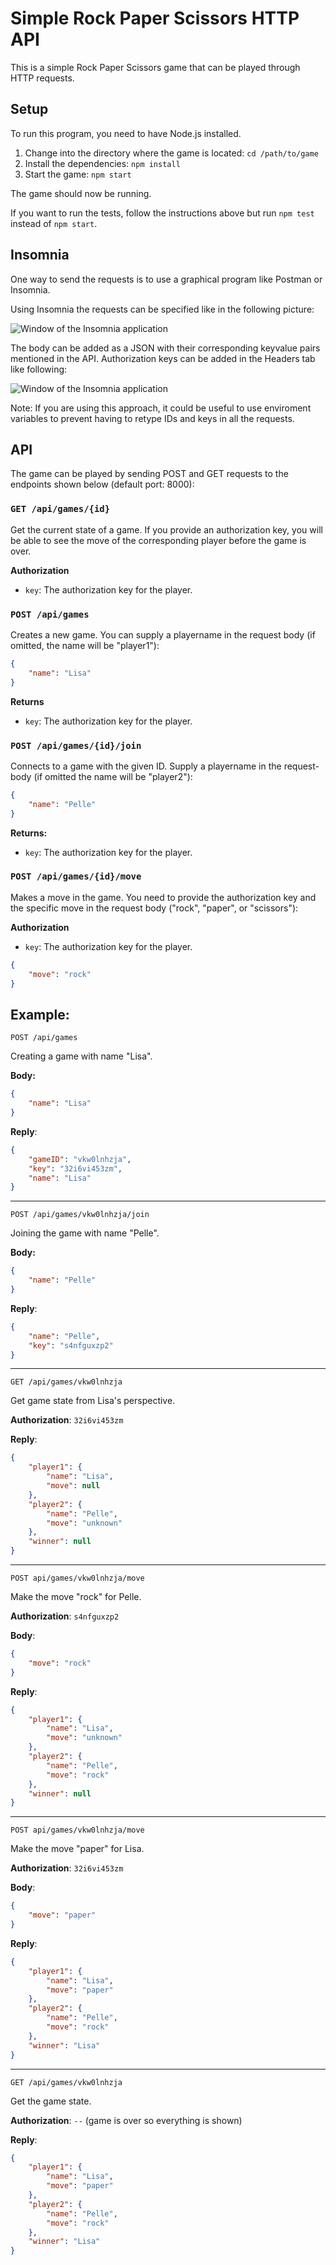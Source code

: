 # Simple Rock Paper Scissors HTTP API

This is a simple Rock Paper Scissors game that can be played through HTTP requests.

## Setup

To run this program, you need to have Node.js installed.

1. Change into the directory where the game is located: `cd /path/to/game`
2. Install the dependencies: `npm install`
3. Start the game: `npm start`

The game should now be running.

If you want to run the tests, follow the instructions above but run `npm test` instead of `npm start`.

## Insomnia

One way to send the requests is to use a graphical program like Postman or Insomnia.

Using Insomnia the requests can be specified like in the following picture:

![Window of the Insomnia application](/pictures/Insomnia_window.PNG)

The body can be added as a JSON with their corresponding keyvalue pairs mentioned in the API. Authorization keys can be added in the Headers tab like following:

![Window of the Insomnia application](/pictures/Insomnia_authorizations_headers.png)

Note: If you are using this approach, it could be useful to use enviroment variables to prevent having to retype IDs and keys in all the requests.

## API

The game can be played by sending POST and GET requests to the endpoints shown below (default port: 8000):

### `GET /api/games/{id}`
Get the current state of a game. If you provide an authorization key, you will be able to see the move of the corresponding player before the game is over.

**Authorization**
* `key`: The authorization key for the player.

### `POST /api/games`
Creates a new game. You can supply a playername in the request body (if omitted, the name will be "player1"):
```json
{
    "name": "Lisa"
}
```
**Returns**
* `key`: The authorization key for the player.

### `POST /api/games/{id}/join`
Connects to a game with the given ID. Supply a playername in the request-body (if omitted the name will be "player2"):
```json
{
    "name": "Pelle"
}
```
**Returns:**
* `key`: The authorization key for the player.

### `POST /api/games/{id}/move`
Makes a move in the game. You need to provide the authorization key and the specific move in the request body ("rock", "paper", or "scissors"):

**Authorization**
* `key`: The authorization key for the player.

```json
{
	"move": "rock"
}
```

## Example:
``POST /api/games``

Creating a game with name "Lisa".

**Body:**
```json
{
	"name": "Lisa"
}
```

**Reply**:
```json
{
	"gameID": "vkw0lnhzja",
	"key": "32i6vi453zm",
	"name": "Lisa"
}
```

---

``POST /api/games/vkw0lnhzja/join``

Joining the game with name "Pelle".

**Body:**
```json
{
	"name": "Pelle"
}
```

**Reply**:
```json
{
	"name": "Pelle",
	"key": "s4nfguxzp2"
}
```

---


``GET /api/games/vkw0lnhzja``

Get game state from Lisa's perspective.

**Authorization**: `32i6vi453zm`

**Reply**: 
```json
{
	"player1": {
		"name": "Lisa",
		"move": null
	},
	"player2": {
		"name": "Pelle",
		"move": "unknown"
	},
	"winner": null
}
```

---

``POST api/games/vkw0lnhzja/move``

Make the move "rock" for Pelle.

**Authorization**: `s4nfguxzp2`

**Body**:
```json
{
	"move": "rock"
}
```

**Reply**:
```json
{
	"player1": {
		"name": "Lisa",
		"move": "unknown"
	},
	"player2": {
		"name": "Pelle",
		"move": "rock"
	},
	"winner": null
}
```

---

``POST api/games/vkw0lnhzja/move``

Make the move "paper" for Lisa.

**Authorization**: `32i6vi453zm`

**Body**:
```json
{
	"move": "paper"
}
```

**Reply**:
```json
{
	"player1": {
		"name": "Lisa",
		"move": "paper"
	},
	"player2": {
		"name": "Pelle",
		"move": "rock"
	},
	"winner": "Lisa"
}
```

---

``GET /api/games/vkw0lnhzja``

Get the game state.

**Authorization**: `--` (game is over so everything is shown)

**Reply**: 
```json
{
	"player1": {
		"name": "Lisa",
		"move": "paper"
	},
	"player2": {
		"name": "Pelle",
		"move": "rock"
	},
	"winner": "Lisa"
}
```




